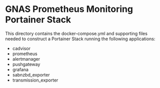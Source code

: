 # GNAS Prometheus Monitoring Portainer Stack

This directory contains the docker-compose.yml and supporting files needed to construct
a Portainer Stack running the following applications:
  - cadvisor
  - prometheus
  - alertmanager
  - pushgateway
  - grafana
  - sabnzbd_exporter
  - transmission_exporter
